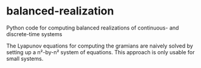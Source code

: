 # balanced-realization
Python code for computing balanced realizations of continuous- and discrete-time systems

The Lyapunov equations for computing the gramians are naively solved by setting up a n²-by-n² system of equations. This approach is only usable for small systems. 
